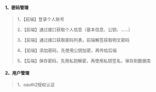 #### 1、密码管理

> 1、【前端】登录个人账号
>
> 2、【前端】通过接口获取个人信息（基本信息、公钥、……）
>
> 3、【前端】通过接口获取密码列表，前端解签获取明文密码
>
> 4、【前端】添加密码，先使用公钥加密，再传给后端
>
> 5、【后端】保存密码，先用私钥解密，再使用私钥签名，保存到数据库

#### 2、用户管理

> 1、oauth2授权认证